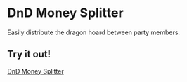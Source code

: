 # DnD Money Splitter

Easily distribute the dragon hoard between party members.

## Try it out!

[DnD Money Splitter]([https://pages.github.com/](https://smarinade.github.io/dnd-money-splitter/))
